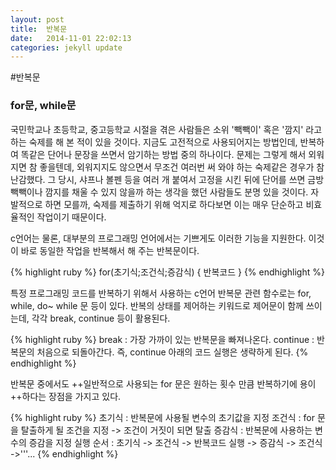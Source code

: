 ```yaml
---
layout: post
title:  반복문
date:   2014-11-01 22:02:13
categories: jekyll update
---
```


#반복문

### for문, while문


국민학교나 초등학교, 중고등학교 시절을 겪은 사람들은 소위 '빽빽이' 혹은 '깜지' 라고 하는 숙제를 해 본 적이 있을 것이다.
지금도 고전적으로 사용되어지는 방법인데, 반복하여 똑같은 단어나 문장을 쓰면서 암기하는 방법 중의 하나이다.
문제는 그렇게 해서 외워지면 참 좋을텐데, 외워지지도 않으면서 무조건 여러번 써 와야 하는 숙제같은 경우가 참 난감했다.
그 당시, 샤프나 볼펜 등을 여러 개 붙여서 고정을 시킨 뒤에 단어를 쓰면
금방 빽빽이나 깜지를 채울 수 있지 않을까 하는 생각을 했던 사람들도 분명 있을 것이다.
자발적으로 하면 모를까, 숙제를 제출하기 위해 억지로 하다보면 이는 매우 단순하고 비효율적인 작업이기 때문이다.


c언어는 물론, 대부분의 프로그래밍 언어에서는 기쁘게도 이러한 기능을 지원한다.
이것이 바로 동일한 작업을 반복해서 해 주는 반복문이다.

{% highlight ruby %}
for(초기식;조건식;증감식)
{
    반복코드
}
{% endhighlight %}


특정 프로그래밍 코드를 반복하기 위해서 사용하는 c언어 반복문 관련 함수로는 for, while, do~ while 문 등이 있다.
반복의 상태를 제어하는 키워드로 제어문이 함께 쓰이는데, 각각 break, continue 등이 활용된다.

{% highlight ruby %}
break : 가장 가까이 있는 반복문을 빠져나온다.
continue : 반복문의 처음으로 되돌아간다. 즉, continue 아래의 코드 실행은 생략하게 된다.
{% endhighlight %}

반복문 중에서도 ++일반적으로 사용되는 for 문은 원하는 횟수 만큼 반복하기에 용이++하다는 장점을 가지고 있다.

{% highlight ruby %}
초기식 : 반복문에 사용될 변수의 초기값을 지정
조건식 : for 문을 탈출하게 될 조건을 지정 -> 조건이 거짓이 되면 탈출
증감식 : 반복문에 사용하는 변수의 증감을 지정
실행 순서 : 초기식 -> 조건식 -> 반복코드 실행 -> 증감식 -> 조건식 ->'''...
{% endhighlight %}
